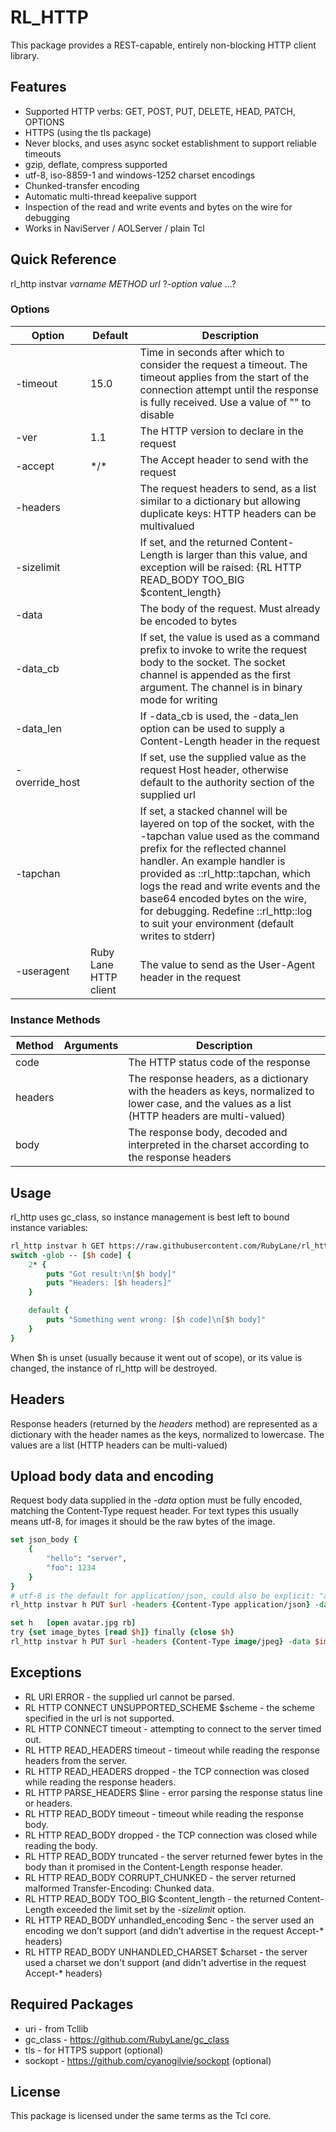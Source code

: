RL_HTTP
=======

This package provides a REST-capable, entirely non-blocking HTTP client library.

Features
--------

* Supported HTTP verbs: GET, POST, PUT, DELETE, HEAD, PATCH, OPTIONS
* HTTPS (using the tls package)
* Never blocks, and uses async socket establishment to support reliable timeouts
* gzip, deflate, compress supported
* utf-8, iso-8859-1 and windows-1252 charset encodings
* Chunked-transfer encoding
* Automatic multi-thread keepalive support
* Inspection of the read and write events and bytes on the wire for debugging
* Works in NaviServer / AOLServer / plain Tcl

Quick Reference
---------------
rl_http instvar *varname* *METHOD* *url* ?*-option* *value* ...?

### Options
| Option | Default | Description |
|--------|---------|-------------|
| -timeout | 15.0 | Time in seconds after which to consider the request a timeout.  The timeout applies from the start of the connection attempt until the response is fully received.  Use a value of "" to disable |
| -ver | 1.1 | The HTTP version to declare in the request |
| -accept | \*/\* | The Accept header to send with the request |
| -headers | | The request headers to send, as a list similar to a dictionary but allowing duplicate keys: HTTP headers can be multivalued |
| -sizelimit | |  If set, and the returned Content-Length is larger than this value, and exception will be raised: {RL HTTP READ_BODY TOO_BIG $content_length} |
| -data | | The body of the request.  Must already be encoded to bytes |
| -data_cb | | If set, the value is used as a command prefix to invoke to write the request body to the socket.  The socket channel is appended as the first argument.  The channel is in binary mode for writing |
| -data_len | | If -data_cb is used, the -data_len option can be used to supply a Content-Length header in the request |
| -override_host | | If set, use the supplied value as the request Host header, otherwise default to the authority section of the supplied url |
| -tapchan | | If set, a stacked channel will be layered on top of the socket, with the -tapchan value used as the command prefix for the reflected channel handler.  An example handler is provided as ::rl_http::tapchan, which logs the read and write events and the base64 encoded bytes on the wire, for debugging.  Redefine ::rl_http::log to suit your environment (default writes to stderr) |
| -useragent | Ruby Lane HTTP client | The value to send as the User-Agent header in the request |

### Instance Methods
| Method | Arguments | Description |
|--------|-----------|-------------|
| code | | The HTTP status code of the response |
| headers | | The response headers, as a dictionary with the headers as keys, normalized to lower case, and the values as a list (HTTP headers are multi-valued) |
| body | | The response body, decoded and interpreted in the charset according to the response headers |

Usage
-----

rl_http uses gc_class, so instance management is best left to bound instance variables:

~~~tcl
rl_http instvar h GET https://raw.githubusercontent.com/RubyLane/rl_http/master/README.md
switch -glob -- [$h code] {
    2* {
        puts "Got result:\n[$h body]"
        puts "Headers: [$h headers]"
    }

    default {
        puts "Something went wrong: [$h code]\n[$h body]"
    }
}
~~~

When $h is unset (usually because it went out of scope), or its value is
changed, the instance of rl_http will be destroyed.

## Headers

Response headers (returned by the *headers* method) are represented as a dictionary with the header names as the keys, normalized to lowercase.  The values are a list (HTTP headers can be multi-valued)

## Upload body data and encoding

Request body data supplied in the *-data* option must be fully encoded, matching the Content-Type request header.  For text types this usually means utf-8, for images it should be the raw bytes of the image.
~~~tcl
set json_body {
    {
        "hello": "server",
        "foo": 1234
    }
}
# utf-8 is the default for application/json, could also be explicit: "application/json; charset=utf-8"
rl_http instvar h PUT $url -headers {Content-Type application/json} -data [encoding convertto utf-8 $json_body]
~~~

~~~tcl
set h	[open avatar.jpg rb]
try {set image_bytes [read $h]} finally {close $h}
rl_http instvar h PUT $url -headers {Content-Type image/jpeg} -data $image_bytes
~~~

## Exceptions
* RL URI ERROR - the supplied url cannot be parsed.
* RL HTTP CONNECT UNSUPPORTED_SCHEME $scheme - the scheme specified in the url is not supported.
* RL HTTP CONNECT timeout - attempting to connect to the server timed out.
* RL HTTP READ_HEADERS timeout - timeout while reading the response headers from the server.
* RL HTTP READ_HEADERS dropped - the TCP connection was closed while reading the response headers.
* RL HTTP PARSE_HEADERS $line - error parsing the response status line or headers.
* RL HTTP READ_BODY timeout - timeout while reading the response body.
* RL HTTP READ_BODY dropped - the TCP connection was closed while reading the body.
* RL HTTP READ_BODY truncated - the server returned fewer bytes in the body than it promised in the Content-Length response header.
* RL HTTP READ_BODY CORRUPT_CHUNKED - the server returned malformed Transfer-Encoding: Chunked data.
* RL HTTP READ_BODY TOO_BIG $content_length - the returned Content-Length exceeded the limit set by the *-sizelimit* option.
* RL HTTP READ_BODY unhandled_encoding $enc - the server used an encoding we don't support (and didn't advertise in the request Accept-\* headers)
* RL HTTP READ_BODY UNHANDLED_CHARSET $charset - the server used a charset we don't support (and didn't advertise in the request Accept-\* headers)

Required Packages
-----------------
* uri - from Tcllib
* gc_class - https://github.com/RubyLane/gc_class
* tls - for HTTPS support (optional)
* sockopt - https://github.com/cyanogilvie/sockopt (optional)

License
-------

This package is licensed under the same terms as the Tcl core.

